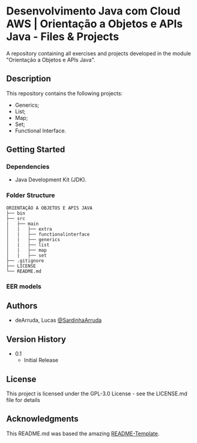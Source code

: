# Desenvolvimento Java com Cloud AWS | Orientação a Objetos e APIs Java - Files & Projects

A repository containing all exercises and projects developed in the module "Orientação a Objetos e APIs Java". 

## Description

This repository contains the following projects:
- Generics;
- List;
- Map;
- Set;
- Functional Interface.

## Getting Started

### Dependencies

* Java Development Kit (JDK).

### Folder Structure
````
ORIENTAÇÃO A OBJETOS E APIS JAVA
├── bin
├── src
|   ├── main
│   |   ├── extra
│   |   ├── functionalinterface
│   |   ├── generics
│   |   ├── list
│   |   ├── map
│   |   ├── set
├── .gitignore
├── LICENSE
└── README.md
````

### EER models

    
## Authors

 - deArruda, Lucas [@SardinhaArruda](https://twitter.com/SardinhaArruda)

## Version History

* 0.1
    * Initial Release

## License

This project is licensed under the GPL-3.0 License - see the LICENSE.md file for details

## Acknowledgments

This README.md was based the amazing [README-Template](https://gist.github.com/DomPizzie/7a5ff55ffa9081f2de27c315f5018afc).